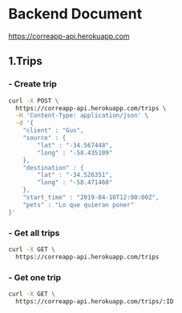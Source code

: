 # Backend Document
https://correapp-api.herokuapp.com

## 1.Trips
### - Create trip
```bash
curl -X POST \
  https://correapp-api.herokuapp.com/trips \
  -H 'Content-Type: application/json' \
  -d '{
	"client" : "Gus",
	"source" : {
		"lat" : "-34.567448",
		"long" : "-58.435109"
	},
	"destination" : {
		"lat" : "-34.526351",
		"long" : "-58.471460"
	},
	"start_time" : "2019-04-10T12:00:00Z",
	"pets" : "Lo que quieran poner"
}'
```

### - Get all trips
```bash
curl -X GET \
  https://correapp-api.herokuapp.com/trips
```

### - Get one trip
```bash
curl -X GET \
  https://correapp-api.herokuapp.com/trips/:ID
```
